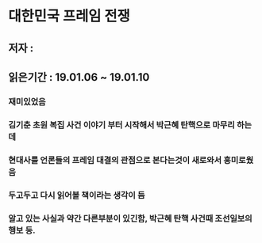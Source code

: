 # 대한민국 프레임 전쟁
## 저자 :

## 읽은기간 : 19.01.06 ~ 19.01.10

### 재미있었음

### 김기춘 초원 복집 사건 이야기 부터 시작해서 박근혜 탄핵으로 마무리 하는데
### 현대사를 언론들의 프레임 대결의 관점으로 본다는것이 새로와서 흥미로웠음
### 두고두고 다시 읽어볼 책이라는 생각이 듬

### 알고 있는 사실과 약간 다른부분이 있긴함, 박근혜 탄핵 사건때 조선일보의 행보 등.